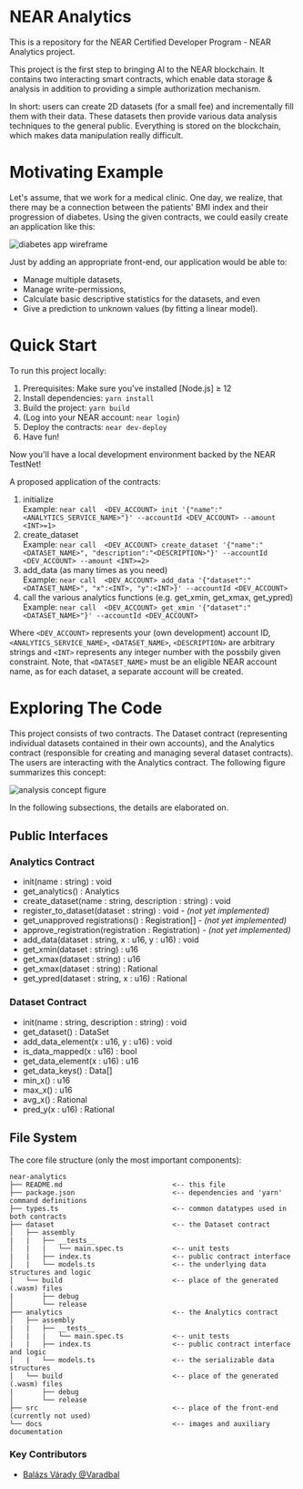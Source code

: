 NEAR Analytics
==================

This is a repository for the NEAR Certified Developer Program - NEAR Analytics project. 

This project is the first step to bringing AI to the NEAR blockchain. It contains two interacting smart contracts, which enable data storage & analysis in addition to providing  a simple authorization mechanism.

In short: users can create 2D datasets (for a small fee) and incrementally fill them with their data. These datasets then provide various data analysis techniques to the general public. Everything is stored on the blockchain, which makes data manipulation really difficult.

Motivating Example
===========
Let's assume, that we work for a medical clinic. One day, we realize, that there may be a connection between the patients' BMI index and their progression of diabetes. Using the given contracts, we could easily create an application like this: 

![diabetes app wireframe](https://github.com/Varadbal/near-analytics/blob/main/docs/diabetes_example.png)

Just by adding an appropriate front-end, our application would be able to:
- Manage multiple datasets,
- Manage write-permissions,
- Calculate basic descriptive statistics for the datasets, and even
- Give a prediction to unknown values (by fitting a linear model).

Quick Start
===========

To run this project locally:

1. Prerequisites: Make sure you've installed [Node.js] ≥ 12
2. Install dependencies: `yarn install`
3. Build the project: `yarn build`
4. (Log into your NEAR account: `near login`)
5. Deploy the contracts: `near dev-deploy`
6. Have fun!

Now you'll have a local development environment backed by the NEAR TestNet!

A proposed application of the contracts:

1. initialize   
   Example: `near call  <DEV_ACCOUNT> init '{"name":"<ANALYTICS_SERVICE_NAME>"}' --accountId <DEV_ACCOUNT> --amount <INT>=1>`
3. create_dataset  
   Example: `near call  <DEV_ACCOUNT> create_dataset '{"name":"<DATASET_NAME>", "description":"<DESCRIPTION>"}' --accountId <DEV_ACCOUNT> --amount <INT>=2>`
5. add_data (as many times as you need)   
   Example: `near call  <DEV_ACCOUNT> add_data '{"dataset":"<DATASET_NAME>", "x":<INT>, "y":<INT>}' --accountId <DEV_ACCOUNT>`
7. call the various analytics functions (e.g. get_xmin, get_xmax, get_ypred)   
   Example: `near call  <DEV_ACCOUNT> get_xmin '{"dataset":"<DATASET_NAME>"}' --accountId <DEV_ACCOUNT>`

Where `<DEV_ACCOUNT>` represents your (own development) account ID, `<ANALYTICS_SERVICE_NAME>`, `<DATASET_NAME>`, `<DESCRIPTION>` are arbitrary strings and `<INT>` represents any integer number with the possbily given constraint. Note, that `<DATASET_NAME>` must be an eligible NEAR account name, as for each dataset, a separate account will be created.

Exploring The Code
==================
This project consists of two contracts. The Dataset contract (representing individual datasets contained in their own accounts), and the Analytics contract (responsible for creating and managing several dataset contracts). The users are interacting with the Analytics contract. The following figure summarizes this concept:

![analysis concept figure](https://github.com/Varadbal/near-analytics/blob/main/docs/analytics_concept.png)

In the following subsections, the details are elaborated on.

Public Interfaces
-------------------------------------
### Analytics Contract
- init(name : string) : void
- get_analytics() : Analytics
- create_dataset(name : string, description : string) : void
- register_to_dataset(dataset : string) : void - *(not yet implemented)*
- get_unapproved registrations() : Registration[] - *(not yet implemented)*
- approve_registration(registration : Registration) - *(not yet implemented)*
- add_data(dataset : string, x : u16, y : u16) : void
- get_xmin(dataset : string) : u16
- get_xmax(dataset : string) : u16
- get_xmax(dataset : string) : Rational
- get_ypred(dataset : string, x : u16) : Rational

### Dataset Contract
- init(name : string, description : string) : void
- get_dataset() : DataSet
- add_data_element(x : u16, y : u16) : void
- is_data_mapped(x : u16) : bool
- get_data_element(x : u16) : u16 
- get_data_keys() : Data[]
- min_x() : u16
- max_x() : u16
- avg_x() : Rational
- pred_y(x : u16) : Rational 

File System
-------------------------------------

The core file structure (only the most important components):

```
near-analytics
├── README.md                           <-- this file
├── package.json                        <-- dependencies and 'yarn' command definitions
├── types.ts                            <-- common datatypes used in both contracts
├── dataset                             <-- the Dataset contract
│   ├── assembly       
|   |   ├── __tests__
│   |   |   └── main.spec.ts            <-- unit tests
|   |   ├── index.ts                    <-- public contract interface
│   |   └── models.ts                   <-- the underlying data structures and logic
│   └── build                           <-- place of the generated (.wasm) files
|       ├── debug
│       └── release
├── analytics                           <-- the Analytics contract
│   ├── assembly       
|   |   ├── __tests__
│   |   |   └── main.spec.ts            <-- unit tests
|   |   ├── index.ts                    <-- public contract interface and logic
│   |   └── models.ts                   <-- the serializable data structures
│   └── build                           <-- place of the generated (.wasm) files
|       ├── debug
│       └── release
├── src                                 <-- place of the front-end (currently not used)
└── docs                                <-- images and auxiliary documentation
```

### Key Contributors

- [Balázs Várady @Varadbal](https://github.com/Varadbal)
